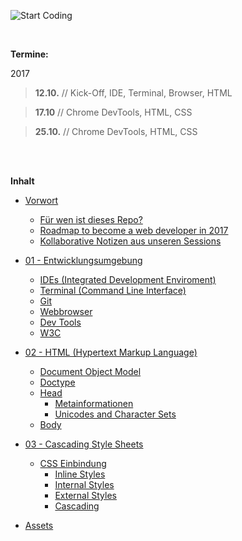 ![Start Coding](https://raw.githubusercontent.com/danielhauchler/start-coding/master/99_assets/media/images/readme/start-coding-banner.jpg)

<br>

**Termine:**

2017

> **12.10.** // Kick-Off, IDE, Terminal, Browser, HTML

> **17.10** // Chrome DevTools, HTML, CSS

> **25.10.** // Chrome DevTools, HTML, CSS

<br>



<br>

**Inhalt**

- [Vorwort](#)
  - [Für wen ist dieses Repo?]()
  - [Roadmap to become a web developer in 2017](https://github.com/danielhauchler/developer-roadmap)
  - [Kollaborative Notizen aus unseren Sessions](https://docs.google.com/document/d/17UVzmxNfac6yb9yI6B0vMZwanRJNC34Tepmt1gZ7-rI/edit)

- [01 - Entwicklungsumgebung](01-ide#01---entwicklungsumgebung)
  - [IDEs (Integrated Development Enviroment)](01-ide#ides-integrated-development-environments)
  - [Terminal (Command Line Interface)](01-ide#terminal-command-line-interface)
  - [Git](01-ide#git)
  - [Webbrowser](01-ide#webbrowser)
  - [Dev Tools](01-ide#dev-tools)
  - [W3C](01-ide#w3c)

- [02 - HTML (Hypertext Markup Language)](02-html#02---html-hypertext-markup-language)
  - [Document Object Model](02-html#document-object-model)
  - [Doctype](02-html#doctype)
  - [Head](02-html#head)
    - [Metainformationen](02-html#metainformationen)
    - [Unicodes and Character Sets](02-html#unicodes-and-character-sets)
  - [Body](02-html#body)

- [03 - Cascading Style Sheets](03-css#03---cascading-style-sheets)
  - [CSS Einbindung](03-css#css-einbindung)
    - [Inline Styles](03-css#inline-styles)
    - [Internal Styles](03-css#internal-styles)
    - [External Styles](03-css#external-styles)
    - [Cascading](03-css#cascading)

- [Assets]()

<br>

